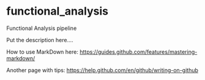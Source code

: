 # functional_analysis
Functional Analysis pipeline

Put the description here.... 

How to use MarkDown here: https://guides.github.com/features/mastering-markdown/

Another page with tips: https://help.github.com/en/github/writing-on-github
